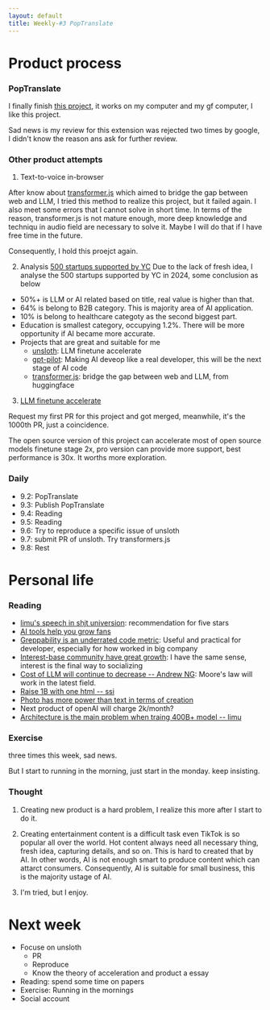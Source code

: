 ```yaml
---
layout: default
title: Weekly-#3 PopTranslate
---
```


# Product process

### PopTranslate

I finally finish [this project](https://github.com/wa008/PopTranslate), it works on my computer and my gf computer, I like this project.

Sad news is my review for this extension was rejected two times by google, I didn't know the reason ans ask for further review.

### Other product attempts

1) Text-to-voice in-browser

After know about [transformer.js](https://github.com/xenova/transformers.js) which aimed to bridge the gap between web and LLM, I tried this method to realize this project, but it failed again. I also meet some errors that I cannot solve in short time. In terms of the reason, transformer.js is not mature enough, more deep knowledge and techniqu in audio field are necessary to solve it. Maybe I will do that if I have free time in the future.

Consequently, I hold this proejct again.

2) Analysis [500 startups supported by YC](https://www.ycombinator.com/companies?batch=S24&batch=W24)
Due to the lack of fresh idea, I analyse the 500 startups supported by YC in 2024, some conclusion as below
+ 50%+ is LLM or AI related based on title, real value is higher than that.
+ 64% is belong to B2B category. This is majority area of AI application.
+ 10% is belong to healthcare categoty as the second biggest part.
+ Education is smallest category, occupying 1.2%. There will be more opportunity if AI became more accurate.
+ Projects that are great and suitable for me
    + [unsloth](https://github.com/unslothai/unsloth): LLM finetune accelerate
    + [gpt-pilot](https://github.com/Pythagora-io/gpt-pilot): Making AI deveop like a real developer, this will be the next stage of AI code
    + [transformer.js](https://github.com/xenova/transformers.js): bridge the gap between web and LLM, from huggingface

3) [LLM finetune accelerate](https://github.com/unslothai/unsloth)

Request my first PR for this project and got merged, meanwhile, it's the 1000th PR, just a coincidence.

The open source version of this project can accelerate most of open source models finetune stage 2x, pro version can provide more support, best performance is 30x. It worths more exploration.

### Daily
+ 9.2: PopTranslate
+ 9.3: Publish PopTranslate
+ 9.4: Reading
+ 9.5: Reading
+ 9.6: Try to reproduce a specific issue of unsloth
+ 9.7: submit PR of unsloth. Try transformers.js
+ 9.8: Rest

# Personal life

### Reading
+ [limu's speech in shjt universion](https://www.youtube.com/watch?v=ziHUcDh0DwM): recommendation for five stars
+ [AI tools help you grow fans](https://github.com/gitroomhq/postiz-app)
+ [Greppability is an underrated code metric](https://morizbuesing.com/blog/greppability-code-metric/): Useful and practical for developer, especially for how worked in big company
+ [Interest-base community have great growth](https://www.indiehackers.com/post/starting-up/interest-based-communities-are-replacing-online-dating-seCenKAektott1GLN9iI): I have the same sense, interest is the final way to socializing
+ [Cost of LLM will continue to decrease -- Andrew NG](https://twitter.com/AndrewYNg/status/1829190549842321758): Moore's law will work in the latest field.
+ [Raise 1B with one html -- ssi](https://ssi.inc/)
+ [Photo has more power than text in terms of creation](https://x.com/levelsio/status/1831268429816295545)
+ Next product of openAI will charge 2k/month?
+ [Architecture is the main problem when traing 400B+ model -- limu](https://www.youtube.com/watch?v=6XidEHVjS1A&t=5s)

### Exercise

three times this week, sad news.

But I start to running in the morning, just start in the monday. keep insisting.

### Thought

1) Creating new product is a hard problem, I realize this more after I start to do it.

2) Creating entertainment content is a difficult task even TikTok is so popular all over the world. Hot content always need all necessary thing, fresh idea, capturing details, and so on. This is hard to created that by AI. In other words, AI is not enough smart to produce content which can attarct consumers. Consequently, AI is suitable for small business, this is the majority ustage of AI.

3) I'm tried, but I enjoy.

# Next week
+ Focuse on unsloth
    + PR
    + Reproduce
    + Know the theory of acceleration and product a essay
+ Reading: spend some time on papers
+ Exercise: Running in the mornings
+ Social account